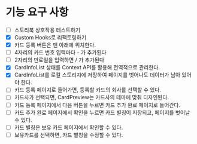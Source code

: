 # 기능 요구 사항

- [ ] 스토리북 상호작용 테스트하기
- [x] Custom Hooks로 리팩토링하기
- [x] 카드 등록 버튼은 맨 아래에 위치한다.
- [ ] 4자리의 카드 번호 입력마다 - 가 추가된다
- [ ] 2자리의 만료일을 입력하면 / 가 추가된다
- [x] CardInfoList 상태를 Context API를 활용해 전역적으로 관리한다.
- [x] CardInfoList를 로컬 스토리지에 저장하여 페이지를 벗어나도 데이터가 남아 있어야 한다.
- [ ] 카드 등록 페이지로 들어가면, 등록할 카드의 회사를 선택할 수 있다.
- [ ] 카드사가 선택되면, CardPreview는 카드사의 테마에 맞춰 디자인된다.
- [ ] 카드 등록 페이지에서 다음 버튼을 누르면 카드 추가 완료 페이지로 들어간다.
- [ ] 카드 추가 완료 페이지에서 확인을 누르면 카드 별칭이 저장되고, 페이지를 벗어날 수 있다.
- [ ] 카드 별칭은 보유 카드 페이지에서 확인할 수 있다.
- [ ] 보유카드를 선택하면, 카드 별칭을 수정할 수 있다.

